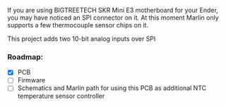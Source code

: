 If you are using BIGTREETECH SKR Mini E3 motherboard for your Ender, you may have noticed an SPI connector on it. At this moment Marlin only supports a few thermocouple sensor chips on it.

This project adds two 10-bit analog inputs over SPI

### Roadmap:
- [x] PCB
- [ ] Firmware
- [ ] Schematics and Marlin path for using this PCB as additional NTC temperature sensor controller
